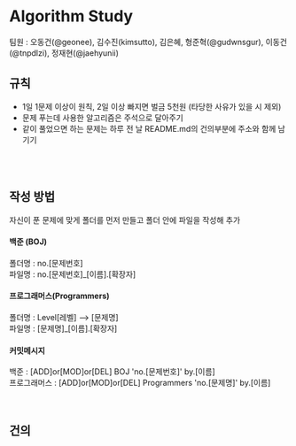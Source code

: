 # Algorithm Study

팀원 : 오동건(@geonee), 김수진(kimsutto), 김은혜, 형준혁(@gudwnsgur), 이동건(@tnpdlzi), 정재현(@jaehyunii)
<br>


## 규칙 

- 1일 1문제 이상이 원칙, 2일 이상 빠지면 벌금 5천원 (타당한 사유가 있을 시 제외)  <br>
- 문제 푸는데 사용한 알고리즘은 주석으로 달아주기 <br>
- 같이 풀었으면 하는 문제는 하루 전 날 README.md의 건의부분에 주소와 함께 남기기 <br><br>
<br>

## 작성 방법
  자신이 푼 문제에 맞게 폴더를 먼저 만들고 폴더 안에 파일을 작성해 추가 <br>

#### 백준 (BOJ)

  폴더명 : no.[문제번호] <br>
  파일명 : no.[문제번호]_[이름].[확장자] <br>

#### 프로그래머스(Programmers)
  폴더명 : Level[레벨]  --> [문제명] <br>
  파일명 : [문제명]_[이름].[확장자] <br>

#### 커밋메시지 
  백준 : [ADD]or[MOD]or[DEL] BOJ 'no.[문제번호]' by.[이름] <br>
  프로그래머스 : [ADD]or[MOD]or[DEL] Programmers 'no.[문제명]' by.[이름] <br>
 
<br>

## 건의 
